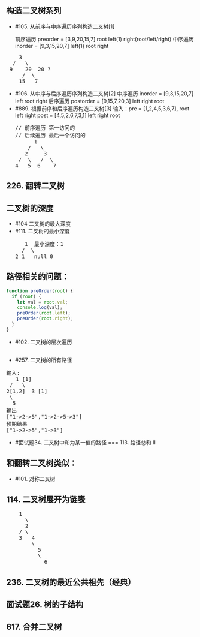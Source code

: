 
## 构造二叉树系列

- #105. 从前序与中序遍历序列构造二叉树[1]
  
  前序遍历 preorder = [3,9,20,15,7] root left(1) right(root/left/right)
  中序遍历 inorder = [9,3,15,20,7]  left(1) root right
<pre>
    3
  /   \
 9    20  20 ?
     /  \
    15   7
</pre>

- #106. 从中序与后序遍历序列构造二叉树[2]
  中序遍历 inorder = [9,3,15,20,7]  left root right
  后序遍历 postorder = [9,15,7,20,3]  left right root
- #889. 根据前序和后序遍历构造二叉树[3]
  输入：pre = [1,2,4,5,3,6,7],  root left right
  post = [4,5,2,6,7,3,1]       left right root
  <pre>
  // 前序遍历 第一访问的
  // 后续遍历 最后一个访问的
        1
      /   \
     2     3
   /  \   /  \
  4   5  6    7
  </pre>
## 226. 翻转二叉树

## 二叉树的深度

- #104 二叉树的最大深度
- #111. 二叉树的最小深度
  <pre>
     1  最小深度：1
    /  \
  2 1   null 0
  </pre>



## 路径相关的问题：

```js
function preOrder(root) {
  if (root) {
    let val = root.val;
    console.log(val);
    preOrder(root.left);
    preOrder(root.right);
  }
}
```

- #102. 二叉树的层次遍历
```js
```
- #257. 二叉树的所有路径
<pre>
输入:
   1 [1]
 /   \
2[1,2]  3 [1]
 \
  5
输出
["1->2->5","1->2->5->3"]
预期结果
["1->2->5","1->3"]
</pre>
- #面试题34. 二叉树中和为某一值的路径 === 113. 路径总和 II



## 和翻转二叉树类似：

- #101. 对称二叉树


## 114. 二叉树展开为链表

<pre>
    1
      \
      2  
    / \  
    3   4  
        \ 
          5
          \
            6
</pre>



## 236. 二叉树的最近公共祖先（经典）
## 面试题26. 树的子结构
## 617. 合并二叉树



